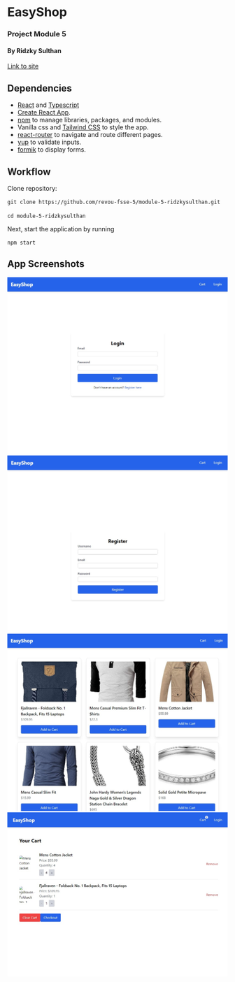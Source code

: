 # EasyShop

### Project Module 5

#### By Ridzky Sulthan

[Link to site]()

## Dependencies

- [React](https://react.dev/) and [Typescript](https://www.typescriptlang.org/)
- [Create React App](https://github.com/facebook/create-react-app).
- [npm](https://www.npmjs.com/) to manage libraries, packages, and modules.
- Vanilla css and [Tailwind CSS](https://github.com/tailwindlabs/tailwindcss) to style the app.
- [react-router](https://reactrouter.com/en/main) to navigate and route different pages.
- [yup](https://www.npmjs.com/package/yup) to validate inputs.
- [formik](https://formik.org/) to display forms.

## Workflow

Clone repository:

```console
git clone https://github.com/revou-fsse-5/module-5-ridzkysulthan.git

cd module-5-ridzkysulthan
```

Next, start the application by running

```console
npm start
```

## App Screenshots

![Login Page](./my-new-app/src/assets/readmeimages/1.jpg)
![Register Page](./my-new-app/src/assets/readmeimages/2.jpg)
![App](./my-new-app/src/assets/readmeimages/3.jpg)
![App](./my-new-app/src/assets/readmeimages/4.jpg)

